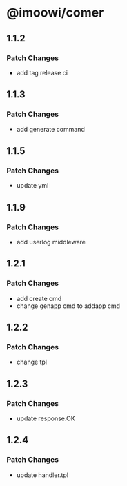 # @imoowi/comer

## 1.1.2

### Patch Changes

-    add tag release ci

## 1.1.3

### Patch Changes

-    add generate command


## 1.1.5

### Patch Changes

-    update yml


## 1.1.9

### Patch Changes

-    add userlog middleware



## 1.2.1

### Patch Changes

-    add create cmd
-    change genapp cmd to addapp cmd

## 1.2.2

### Patch Changes

-    change tpl


## 1.2.3

### Patch Changes

-    update response.OK

## 1.2.4

### Patch Changes

-    update handler.tpl
